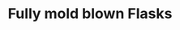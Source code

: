 ---
label: 
title: "Fully mold blown Flasks"
order: 1020
layout: table-of-contents
presentation: grid
---